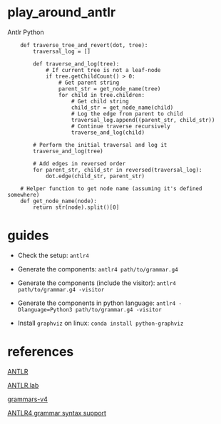 # play_around_antlr
Antlr Python

        def traverse_tree_and_revert(dot, tree):
            traversal_log = []
            
            def traverse_and_log(tree):
                # If current tree is not a leaf-node
                if tree.getChildCount() > 0:
                    # Get parent string
                    parent_str = get_node_name(tree)
                    for child in tree.children:
                        # Get child string
                        child_str = get_node_name(child)
                        # Log the edge from parent to child
                        traversal_log.append((parent_str, child_str))
                        # Continue traverse recursively
                        traverse_and_log(child)
            
            # Perform the initial traversal and log it
            traverse_and_log(tree)
            
            # Add edges in reversed order
            for parent_str, child_str in reversed(traversal_log):
                dot.edge(child_str, parent_str)

        # Helper function to get node name (assuming it's defined somewhere)
        def get_node_name(node):
            return str(node).split()[0]


# guides

- Check the setup: `antlr4`

- Generate the components: `antlr4 path/to/grammar.g4`

- Generate the components (include the visitor): `antlr4 path/to/grammar.g4 -visitor`

- Generate the components in python language: `antlr4 -Dlanguage=Python3 path/to/grammar.g4 -visitor`

- Install `graphviz` on linux: `conda install python-graphviz`

# references

[ANTLR](https://www.antlr.org/)

[ANTLR.lab](http://lab.antlr.org/)

[grammars-v4](https://github.com/antlr/grammars-v4)

[ANTLR4 grammar syntax support](https://marketplace.visualstudio.com/items?itemName=mike-lischke.vscode-antlr4)